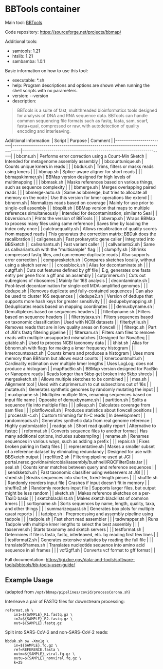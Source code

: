 # BBTools container

Main tool: [BBTools](https://jgi.doe.gov/data-and-tools/software-tools/bbtools/)
  
Code repository: https://sourceforge.net/projects/bbmap/

Additional tools:
- samtools: 1.21
- htslib: 1.21
- sambamba: 1.0.1

Basic information on how to use this tool:
- executable: *.sh
- help: Program descriptions and options are shown when running the shell scripts with no parameters.
- version: --version
- description: 
> BBTools is a suite of fast, multithreaded bioinformatics tools designed for analysis of DNA and RNA sequence data. BBTools can handle common sequencing file formats such as fastq, fasta, sam, scarf, fasta+qual, compressed or raw, with autodetection of quality encoding and interleaving.

Additional information:
| Script                  | Purpose                                                                          | Comment                                                                |
|-------------------------|----------------------------------------------------------------------------------|------------------------------------------------------------------------|
| bbcms.sh                | Performs error correction using a Count-Min Sketch                               | Intended for metagenome assembly assembly                              |
| bbcountunique.sh        | Counts unique kmers in reads                                                     |                                                                        |
| bbduk.sh                | Trims, filters or masks reads using kmers                                        |                                                                        |
| bbmap.sh                | Splice-aware aligner for short reads                                             |                                                                        |
| bbmapskimmer.sh         | BBMap version designed for high levels of multimapping                           |                                                                        |
| bbmask.sh               | Masks references based on various things, such as sequence complexity            |                                                                        |
| bbmerge.sh              | Merges overlapping paired reads                                                  |                                                                        |
| bbmerge-auto.sh         | Same as bbmerge, but tries to allocate all memory on the node                    | Use this version for kmer operations like extend                       |
| bbnorm.sh               | Normalizes reads based on coverage                                               | Mainly for use prior to single-cell assembly                           |
| bbsplit.sh              | BBMap version that maps to multiple references simultaneously                    | Intended for decontamination; similar to Seal                          |
| bbversion.sh            | Prints the version of BBTools                                                    |                                                                        |
| bbwrap.sh               | Wraps BBMap to process many files using same reference                           | Saves time by loading the index only once                              |
| calctruequality.sh      | Allows recalibration of quality scores from mapped reads                         | This generates the correction matrix; BBDuk does the recalibration     |
| callgenes.sh            | Fast prokaryotic gene caller                                                     | Integrated into BBSketch                                               |
| callvariants.sh         | Fast variant caller                                                              |                                                                        |
| callvariants2.sh        | Same as callvariants.sh with the "multisample" flag                              |                                                                        |
| clumpify.sh             | Shrinks compressed fastq files, and can remove duplicate reads                   | Also supports error correction                                         |
| comparesketch.sh        | Compares sketches locally, without using a sketch server                         |                                                                        |
| crossblock.sh           | Alias for decontaminate.sh                                                       |                                                                        |
| cutgff.sh               | Cuts out features defined by gff file                                            | E.g, generates one fasta entry per gene from a gff and an assembly     |
| cutprimers.sh           | Cuts out subregions of ribosomes                                                 | Mainly for 16S analysis                                                |
| decontaminate.sh        | Pool-level decontamination for single-cell MDA-amplified genomes                 |                                                                        |
| dedupe.sh               | Removes duplicate and fully-contained sequences                                  | Can also be used to cluster 16S sequences                              |
| dedupe2.sh              | Version of dedupe that supports more hash keys for greater sensitivity           |                                                                        |
| dedupebymapping.sh      | Deduplicates reads based on mapping coordinates                                  |                                                                        |
| demuxbyname.sh          | Demultiplexes based on sequences headers                                         |                                                                        |
| filterbyname.sh         | Filters based on sequence headers                                                |                                                                        |
| filterbytaxa.sh         | Filters sequences based on taxonomic classification                              | Used with NCBI datasets                                                |
| filterbytile.sh         | Removes reads that are in low quality areas on flowcell                          |                                                                        |
| filterqc.sh             | Part of JGI's fastq filtering pipeline                                           |                                                                        |
| filtersam.sh            | Filters sam files to remove reads with multiple unsupported mismatches           | Designed for NovaSeq                                                   |
| gitable.sh              | Used to process NCBI taxonomy data                                               |                                                                        |
| khist.sh                | Alias for bbnorm.sh with flags for making a kmer frequency histogram             |                                                                        |
| kmercountexact.sh       | Counts kmers and produces a histogram                                            | Uses more memory than BBNorm but allows exact counts                   |
| kmercountmulti.sh       | Cardinality estimation over multiple kmer lengths                                | Uses LogLog; does not produce a histogram                              |
| mapPacBio.sh            | BBMap version designed for PacBio or Nanopore reads                              | Reads longer than 5kbp get broken into 5kbp shreds                     |
| mergesketch.sh          | Allows multiple sketches to be combined                                          |                                                                        |
| msa.sh                  | Alignment tool                                                                   | Used with cutprimers.sh to cut subsections out of 16s                  |
| mutate.sh               | Generates synthetic genomes by randomly mutating the input                       |                                                                        |
| muxbyname.sh            | Multiplex multiple files, renaming sequences based on input file name            | Opposite of demuxbyname.sh                                             |
| partition.sh            | Splits a sequence file into multiple files                                       |                                                                        |
| pileup.sh               | Calculates coverage from sam files                                               |                                                                        |
| plotflowcell.sh         | Produces statistics about flowcell positions                                     |                                                                        |
| processhi-c.sh          | Custom trimming for hi-C reads                                                   | In development                                                         |
| randomreads.sh          | Generates synthetic data from real genome reference                              | Highly customizable                                                    |
| readqc.sh               | Short read quality report                                                        | Alternative to fastqc                                                  |
| reformat.sh             | Converts sequence files to another format                                        | Has many additional options, includes subsampling                      |
| rename.sh               | Renames sequences in various ways, such as adding a prefix                       |                                                                        |
| repair.sh               | Fixes broken pairing in fastq files                                              |                                                                        |
| representative.sh       | Makes a smaller subset of a reference dataset by eliminating redundancy          | Designed for use with BBSketch output                                  |
| rqcfilter2.sh           | Filtering pipeline used at JGI                                                   | portal.nersc.gov/dna/microbial/assembly/bushnell/RQCFilterData.tar     |
| seal.sh                 | Counts kmer matches between query and reference sequences                        |                                                                        |
| sendsketch.sh           | Fast taxonomic classifier using webservers at JGI                                |                                                                        |
| shred.sh                | Breaks sequences into shorter, fixed-length pieces                               |                                                                        |
| shuffle.sh              | Randomly reorders input file                                                     | Crashes if input doesn't fit in memory                                 |
| shuffle2.sh             | Randomly reorders input file                                                     | Supports larger files, but output might be less random                 |
| sketch.sh               | Makes reference sketches on a per-TaxID basis                                    |                                                                        |
| sketchblacklist.sh      | Makes sketch blacklists of common kmers                                          |                                                                        |
| sortbyname.sh           | Sorts sequences by name, length, quality, taxa, and other things                 |                                                                        |
| summarizequast.sh       | Generates box plots for multiple quast reports                                   |                                                                        |
| tadpipe.sh              | Preprocessing and assembly pipeline using tadpole                                |                                                                        |
| tadpole.sh              | Fast short read assembler                                                        |                                                                        |
| tadwrapper.sh           | Runs Tadpole with multiple kmer lengths to select the best assembly              |                                                                        |
| taxserver.sh            | Starts taxonomy and sketch servers                                               |                                                                        |
| testformat.sh           | Determines if file is fasta, fastq, interleaved, etc. by reading first few lines |                                                                        |
| testformat2.sh          | Generates extensive statistics by reading the full file                          |                                                                        |
| translate6frames.sh     | Translates nucleotide sequence into amino acid sequence in all frames            |                                                                        |
| vcf2gff.sh              | Converts vcf format to gff format                                                |                                                                        |
  
Full documentation: https://jgi.doe.gov/data-and-tools/software-tools/bbtools/bb-tools-user-guide/

## Example Usage

(adapted from `/opt/bbmap/pipelines/covid/processCorona.sh`)

Interleave a pair of FASTQ files for downstream processing:

```text
reformat.sh \
    in1=${SAMPLE}_R1.fastq.gz \
    in2=${SAMPLE}_R2.fastq.gz \
    out=${SAMPLE}.fastq.gz
```
Split into SARS-CoV-2 and non-SARS-CoV-2 reads:

```text
bbduk.sh ow -Xmx1g \
    in=${SAMPLE}.fq.gz \
    ref=REFERENCE.fasta \
    outm=${SAMPLE}_viral.fq.gz \
    outu=${SAMPLE}_nonviral.fq.gz \
    k=25
```
